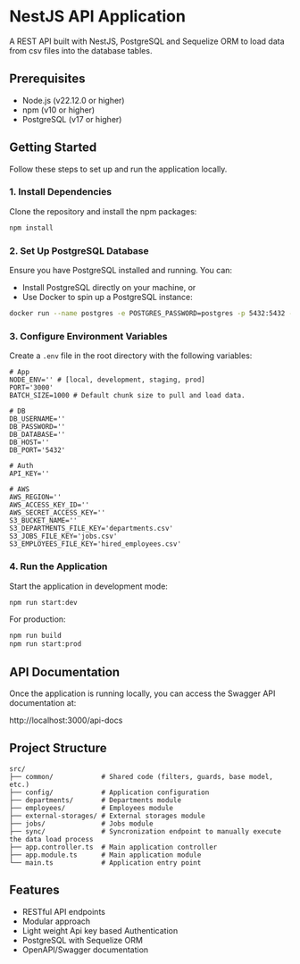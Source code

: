 # NestJS API Application

A REST API built with NestJS, PostgreSQL and Sequelize ORM to load data from csv files into the database tables.

## Prerequisites

- Node.js (v22.12.0 or higher)
- npm (v10 or higher)
- PostgreSQL (v17 or higher)

## Getting Started

Follow these steps to set up and run the application locally.

### 1. Install Dependencies

Clone the repository and install the npm packages:

```bash
npm install
```

### 2. Set Up PostgreSQL Database

Ensure you have PostgreSQL installed and running. You can:

- Install PostgreSQL directly on your machine, or
- Use Docker to spin up a PostgreSQL instance:

```bash
docker run --name postgres -e POSTGRES_PASSWORD=postgres -p 5432:5432 -d postgres
```

### 3. Configure Environment Variables

Create a `.env` file in the root directory with the following variables:

```
# App
NODE_ENV='' # [local, development, staging, prod]
PORT='3000'
BATCH_SIZE=1000 # Default chunk size to pull and load data.

# DB
DB_USERNAME=''
DB_PASSWORD=''
DB_DATABASE=''
DB_HOST=''
DB_PORT='5432'

# Auth
API_KEY=''

# AWS
AWS_REGION=''
AWS_ACCESS_KEY_ID=''
AWS_SECRET_ACCESS_KEY=''
S3_BUCKET_NAME=''
S3_DEPARTMENTS_FILE_KEY='departments.csv'
S3_JOBS_FILE_KEY='jobs.csv'
S3_EMPLOYEES_FILE_KEY='hired_employees.csv'
```

### 4. Run the Application

Start the application in development mode:

```bash
npm run start:dev
```

For production:

```bash
npm run build
npm run start:prod
```

## API Documentation

Once the application is running locally, you can access the Swagger API documentation at:

http://localhost:3000/api-docs

## Project Structure

```
src/
├── common/            # Shared code (filters, guards, base model, etc.)
├── config/            # Application configuration
├── departments/       # Departments module
├── employees/         # Employees module
├── external-storages/ # External storages module
├── jobs/              # Jobs module
├── sync/              # Syncronization endpoint to manually execute the data load process
├── app.controller.ts  # Main application controller
├── app.module.ts      # Main application module
└── main.ts            # Application entry point
```

## Features

- RESTful API endpoints
- Modular approach
- Light weight Api key based Authentication
- PostgreSQL with Sequelize ORM
- OpenAPI/Swagger documentation
